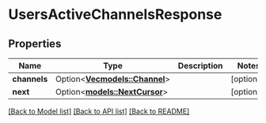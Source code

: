 # UsersActiveChannelsResponse

## Properties

Name | Type | Description | Notes
------------ | ------------- | ------------- | -------------
**channels** | Option<[**Vec<models::Channel>**](Channel.md)> |  | [optional]
**next** | Option<[**models::NextCursor**](NextCursor.md)> |  | [optional]

[[Back to Model list]](../README.md#documentation-for-models) [[Back to API list]](../README.md#documentation-for-api-endpoints) [[Back to README]](../README.md)


